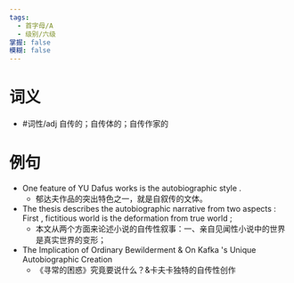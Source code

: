 ```yaml
---
tags:
  - 首字母/A
  - 级别/六级
掌握: false
模糊: false
---
```

# 词义
- #词性/adj  自传的；自传体的；自传作家的
# 例句
- One feature of YU Dafus works is the autobiographic style .
	- 郁达夫作品的突出特色之一，就是自叙传的文体。
- The thesis describes the autobiographic narrative from two aspects : First , fictitious world is the deformation from true world ;
	- 本文从两个方面来论述小说的自传性叙事：一、亲自见闻性小说中的世界是真实世界的变形；
- The Implication of Ordinary Bewilderment & On Kafka 's Unique Autobiographic Creation
	- 《寻常的困惑》究竟要说什么？&卡夫卡独特的自传性创作
